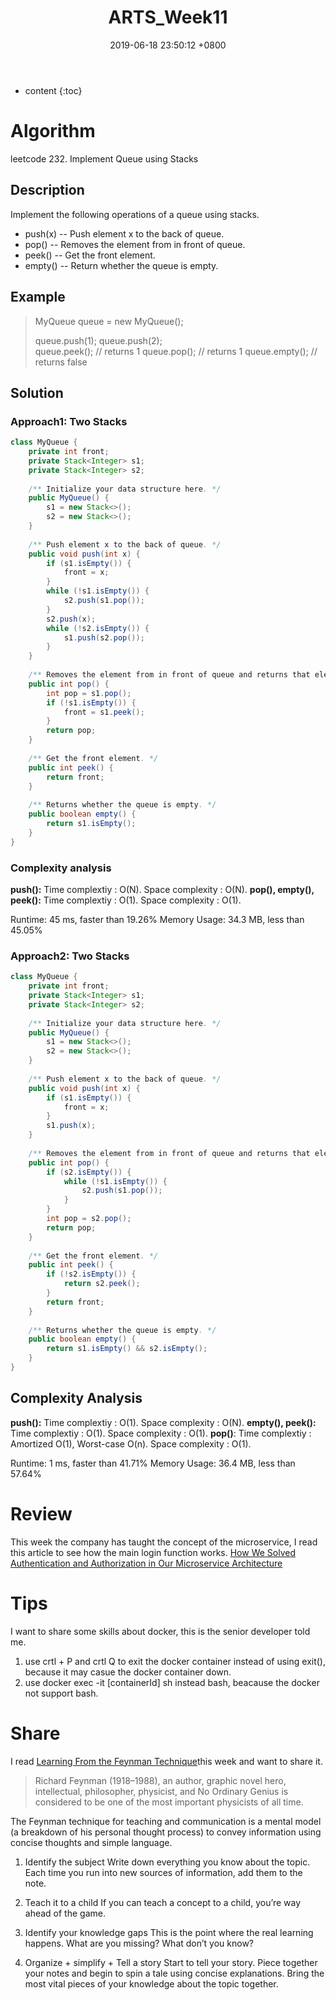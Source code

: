 ﻿---
layout: post
title:  "ARTS_Week11"
date:   2019-06-18 23:50:12 +0800
categories: ARTS
tags: ARTS Python Feynman
---

* content
{:toc}

# Algorithm
leetcode 232. Implement Queue using Stacks

## Description
Implement the following operations of a queue using stacks.

 - push(x) -- Push element x to the back of queue. 
 - pop() -- Removes the element from in front of queue. 
 - peek() -- Get the front element.
 - empty() -- Return whether the queue is empty.

## Example
> MyQueue queue = new MyQueue();
>
> queue.push(1);
> queue.push(2);  
> queue.peek();  // returns 1
> queue.pop();   // returns 1
> queue.empty(); // returns false

## Solution
### Approach1: Two Stacks
```java
class MyQueue {
    private int front;
    private Stack<Integer> s1;
    private Stack<Integer> s2;
    
    /** Initialize your data structure here. */
    public MyQueue() {
        s1 = new Stack<>();
        s2 = new Stack<>();
    }
    
    /** Push element x to the back of queue. */
    public void push(int x) {
        if (s1.isEmpty()) {
            front = x;
        }
        while (!s1.isEmpty()) {
            s2.push(s1.pop());
        }
        s2.push(x);
        while (!s2.isEmpty()) {
            s1.push(s2.pop());
        }
    }
    
    /** Removes the element from in front of queue and returns that element. */
    public int pop() {
        int pop = s1.pop();
        if (!s1.isEmpty()) {
            front = s1.peek();
        }
        return pop;
    }
    
    /** Get the front element. */
    public int peek() {
        return front;
    }
    
    /** Returns whether the queue is empty. */
    public boolean empty() {
        return s1.isEmpty();
    }
}

```

### Complexity analysis
**push():**
Time complextiy : O(N). 
Space complexity : O(N).
**pop(), empty(), peek():**
Time complextiy : O(1). 
Space complexity : O(1).

Runtime: 45 ms, faster than 19.26%
Memory Usage: 34.3 MB, less than 45.05% 

### Approach2: Two Stacks

```java
class MyQueue {
    private int front;
    private Stack<Integer> s1;
    private Stack<Integer> s2;
    
    /** Initialize your data structure here. */
    public MyQueue() {
        s1 = new Stack<>();
        s2 = new Stack<>();
    }
    
    /** Push element x to the back of queue. */
    public void push(int x) {
        if (s1.isEmpty()) {
            front = x;
        }
        s1.push(x);
    }
    
    /** Removes the element from in front of queue and returns that element. */
    public int pop() {
        if (s2.isEmpty()) {
            while (!s1.isEmpty()) {
                s2.push(s1.pop());
            }
        }
        int pop = s2.pop();
        return pop;
    }
    
    /** Get the front element. */
    public int peek() {
        if (!s2.isEmpty()) {
            return s2.peek();
        }
        return front;
    }
    
    /** Returns whether the queue is empty. */
    public boolean empty() {
        return s1.isEmpty() && s2.isEmpty();
    }
}
```

## Complexity Analysis
**push():**
Time complextiy : O(1). 
Space complexity : O(N).
**empty(), peek():**
Time complextiy : O(1). 
Space complexity : O(1).
**pop()**:
Time complextiy : Amortized O(1), Worst-case O(n). 
Space complexity : O(1).

Runtime: 1 ms, faster than 41.71%
Memory Usage: 36.4 MB, less than 57.64% 

# Review
This week the company has taught the concept of the microservice, I read this article to see how the main login function works. 
[How We Solved Authentication and Authorization in Our Microservice Architecture][1]

# Tips
I want to share some skills about docker, this is the senior developer told me.
1. use crtl + P and crtl Q to exit the docker container instead of using exit(), because it may casue the docker container down.
2. use docker exec -it [containerId] sh instead bash, beacause the docker not support bash. 

# Share
I read [Learning From the Feynman Technique][2]this week and want to share it.
> Richard Feynman (1918–1988), an author, graphic novel hero, intellectual, philosopher, physicist, and No Ordinary Genius is considered to be one of the most important physicists of all time.

The Feynman technique for teaching and communication is a mental model (a breakdown of his personal thought process) to convey information using concise thoughts and simple language. 

1. Identify the subject
Write down everything you know about the topic. Each time you run into new sources of information, add them to the note.

2. Teach it to a child
If you can teach a concept to a child, you’re way ahead of the game.

3. Identify your knowledge gaps
This is the point where the real learning happens. What are you missing? What don’t you know?

4. Organize + simplify + Tell a story
Start to tell your story. Piece together your notes and begin to spin a tale using concise explanations. Bring the most vital pieces of your knowledge about the topic together.


  [1]: https://medium.com/technology-learning/how-we-solved-authentication-and-authorization-in-our-microservice-architecture-994539d1b6e6
  [2]: https://medium.com/taking-note/learning-from-the-feynman-technique-5373014ad230
